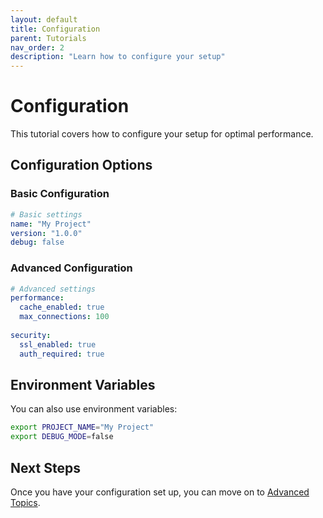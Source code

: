 ```yaml
---
layout: default
title: Configuration
parent: Tutorials
nav_order: 2
description: "Learn how to configure your setup"
---
```


# Configuration

This tutorial covers how to configure your setup for optimal performance.

## Configuration Options

### Basic Configuration

```yaml
# Basic settings
name: "My Project"
version: "1.0.0"
debug: false
```

### Advanced Configuration

```yaml
# Advanced settings
performance:
  cache_enabled: true
  max_connections: 100
  
security:
  ssl_enabled: true
  auth_required: true
```

## Environment Variables

You can also use environment variables:

```bash
export PROJECT_NAME="My Project"
export DEBUG_MODE=false
```

## Next Steps

Once you have your configuration set up, you can move on to [Advanced Topics](advanced-topics.html).
